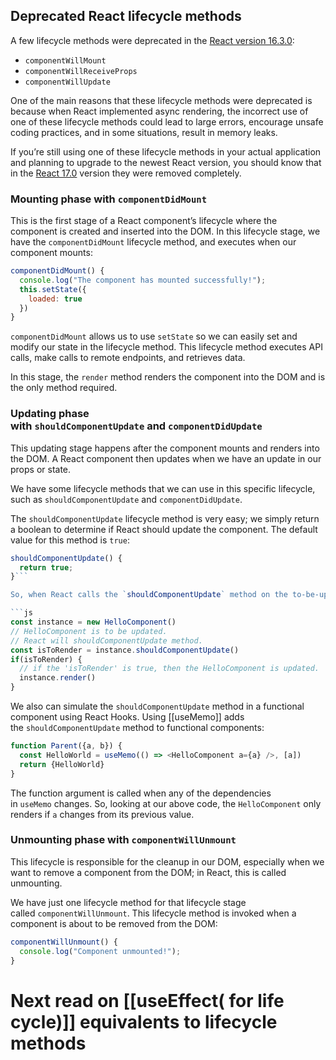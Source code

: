 
## Deprecated React lifecycle methods

A few lifecycle methods were deprecated in the [React version 16.3.0](https://reactjs.org/blog/2018/03/29/react-v-16-3.html):

- `componentWillMount`
- `componentWillReceiveProps`
- `componentWillUpdate`

One of the main reasons that these lifecycle methods were deprecated is because when React implemented async rendering, the incorrect use of one of these lifecycle methods could lead to large errors, encourage unsafe coding practices, and in some situations, result in memory leaks.

If you’re still using one of these lifecycle methods in your actual application and planning to upgrade to the newest React version, you should know that in the [React 17.0](https://reactjs.org/blog/2019/08/08/react-v16.9.0.html) version they were removed completely.

### Mounting phase with `componentDidMount`

This is the first stage of a React component’s lifecycle where the component is created and inserted into the DOM. In this lifecycle stage, we have the `componentDidMount` lifecycle method, and executes when our component mounts:
```js
componentDidMount() {
  console.log("The component has mounted successfully!");
  this.setState({
    loaded: true
  })
}
```
`componentDidMount` allows us to use `setState` so we can easily set and modify our state in the lifecycle method. This lifecycle method executes API calls, make calls to remote endpoints, and retrieves data.

In this stage, the `render` method renders the component into the DOM and is the only method required.

### Updating phase with `shouldComponentUpdate` and `componentDidUpdate`

This updating stage happens after the component mounts and renders into the DOM. A React component then updates when we have an update in our props or state.

We have some lifecycle methods that we can use in this specific lifecycle, such as `shouldComponentUpdate` and `componentDidUpdate`.

The `shouldComponentUpdate` lifecycle method is very easy; we simply return a boolean to determine if React should update the component. The default value for this method is `true`:

```js
shouldComponentUpdate() {
  return true;
}```

So, when React calls the `shouldComponentUpdate` method on the to-be-updated component, React will check the `shouldComponentUpdate` call result. If the result is `true`, React will proceed to update the component. If the result is `false`, React skips updating the component:

```js
const instance = new HelloComponent()
// HelloComponent is to be updated.
// React will shouldComponentUpdate method.
const isToRender = instance.shouldComponentUpdate()
if(isToRender) {
  // if the 'isToRender' is true, then the HelloComponent is updated.
  instance.render()
}
```

We also can simulate the `shouldComponentUpdate` method in a functional component using React Hooks. Using [[useMemo]] adds the `shouldComponentUpdate` method to functional components:
```js
function Parent({a, b}) {
  const HelloWorld = useMemo(() => <HelloComponent a={a} />, [a])
  return {HelloWorld}
}
```
The function argument is called when any of the dependencies in `useMemo` changes. So, looking at our above code, the `HelloComponent` only renders if `a` changes from its previous value.


### Unmounting phase with `componentWillUnmount`

This lifecycle is responsible for the cleanup in our DOM, especially when we want to remove a component from the DOM; in React, this is called unmounting.

We have just one lifecycle method for that lifecycle stage called `componentWillUnmount`. This lifecycle method is invoked when a component is about to be removed from the DOM:

```js
componentWillUnmount() {
  console.log("Component unmounted!");
}
```



# Next read on [[useEffect( for life cycle)]] equivalents to lifecycle methods